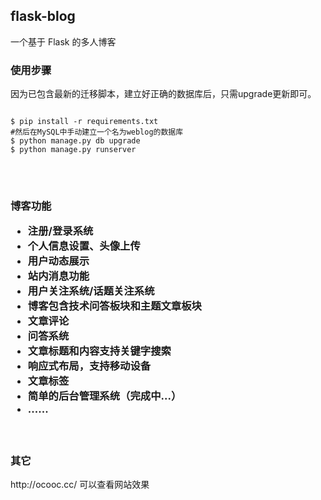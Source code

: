 <h2>flask-blog</h2>
<p>一个基于 Flask 的多人博客</p>

<h3>使用步骤</h3>
因为已包含最新的迁移脚本，建立好正确的数据库后，只需upgrade更新即可。
<pre>
<code>
$ pip install -r requirements.txt
#然后在MySQL中手动建立一个名为weblog的数据库
$ python manage.py db upgrade
$ python manage.py runserver 
</code>
</pre>
<br />
<h3>博客功能</br>

<ul>
<li>注册/登录系统</li>
<li>个人信息设置、头像上传</li>
<li>用户动态展示</li>
<li>站内消息功能</li>
<li>用户关注系统/话题关注系统</li>
<li>博客包含技术问答板块和主题文章板块</li>
<li>文章评论</li>
<li>问答系统</li>
<li>文章标题和内容支持关键字搜索</li>
<li>响应式布局，支持移动设备</li>
<li>文章标签</li>
<li>简单的后台管理系统（完成中...）</li>
<li>......</li>
</ul>

<br />
<h3>其它</h3>
<p><a>http://ocooc.cc/</a> 可以查看网站效果</p>
